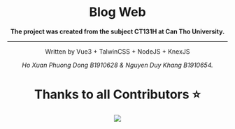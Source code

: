 <h1 align="center">Blog Web</h1>

<div align="center">
  

<b>The project was created from the subject CT131H at Can Tho University.</b>
<hr>
<p>Written by Vue3 + TalwinCSS + NodeJS + KnexJS</p>
<p><i>Ho Xuan Phuong Dong B1910628 & Nguyen Duy Khang B1910654.</i></p>

# Thanks to all Contributors ⭐

<a href="https://github.com/ndkhangvl/Blog_Web/graphs/contributors" align="center">
  <img src="https://contrib.rocks/image?repo=ndkhangvl/Blog_Web" /> 
